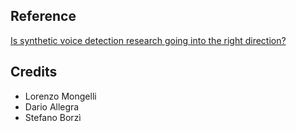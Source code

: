 
## Reference

[Is synthetic voice detection research going into the right direction?](https://paperswithcode.com/paper/is-synthetic-voice-detection-research-going)



## Credits

- Lorenzo Mongelli
- Dario Allegra
- Stefano Borzì

